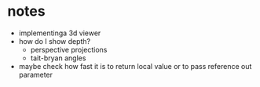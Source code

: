 # notes

- implementinga 3d viewer
- how do I show depth?
    - perspective projections
    - tait-bryan angles
- maybe check how fast it is to return local value or to pass reference out parameter
